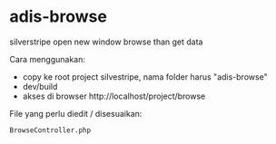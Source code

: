 # adis-browse
silverstripe open new window browse than get data

Cara menggunakan:
- copy ke root project silvestripe, nama folder harus "adis-browse"
- dev/build
- akses di browser http://localhost/project/browse

File yang perlu diedit / disesuaikan:
```sh
BrowseController.php
```
